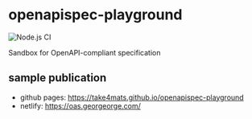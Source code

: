 # openapispec-playground

![Node.js CI](https://github.com/take4mats/oai-petstore/workflows/Node.js%20CI/badge.svg)

Sandbox for OpenAPI-compliant specification

## sample publication
- github pages: https://take4mats.github.io/openapispec-playground
- netlify: https://oas.georgeorge.com/